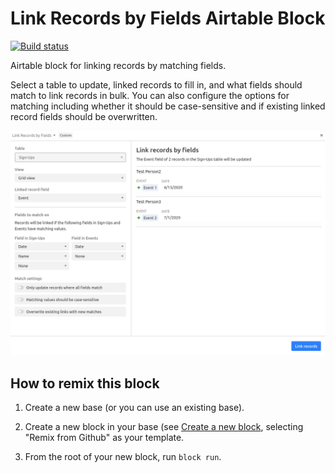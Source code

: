 # Link Records by Fields Airtable Block

[![Build status](https://github.com/pjsier/airtable-block-link-by-fields/workflows/CI/badge.svg)](https://github.com/pjsier/airtable-block-link-by-fields/actions?query=workflow%3ACI)

Airtable block for linking records by matching fields.

Select a table to update, linked records to fill in, and what fields should match to link records in bulk. You can also configure the options for matching including whether it should be case-sensitive and if existing linked record fields should be overwritten.

![Screenshot of block in use](./assets/screenshot.png)

## How to remix this block

1. Create a new base (or you can use an existing base).

2. Create a new block in your base (see [Create a new block](https://airtable.com/developers/blocks/guides/hello-world-tutorial#create-a-new-block),
   selecting "Remix from Github" as your template.

3. From the root of your new block, run `block run`.
